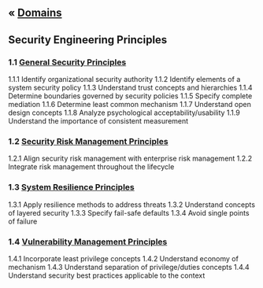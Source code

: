 &laquo; [Domains](../index.md)
---
## Security Engineering Principles

### 1.1 [General Security Principles](task-1.1.md)
1.1.1  Identify organizational security authority
1.1.2  Identify elements of a system security policy
1.1.3 Understand trust concepts and hierarchies
1.1.4 Determine boundaries governed by security policies
1.1.5 Specify complete mediation
1.1.6 Determine least common mechanism
1.1.7 Understand open design concepts
1.1.8 Analyze psychological acceptability/usability
1.1.9 Understand the importance of consistent measurement

### 1.2 [Security Risk Management Principles](task-1.2.md)
1.2.1  Align security risk management with enterprise risk management
1.2.2  Integrate risk management throughout the lifecycle

### 1.3 [System Resilience Principles](task-1.3.md)
1.3.1  Apply resilience methods to address threats
1.3.2  Understand concepts of layered security
1.3.3  Specify fail-safe defaults
1.3.4  Avoid single points of failure

### 1.4 [Vulnerability Management Principles](task-1.4.md)
1.4.1  Incorporate least privilege concepts
1.4.2  Understand economy of mechanism
1.4.3  Understand separation of privilege/duties concepts
1.4.4  Understand security best practices applicable to the context
<!--stackedit_data:
eyJoaXN0b3J5IjpbMTc2MjQ0OTExMV19
-->